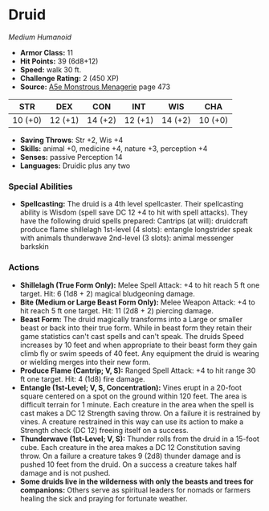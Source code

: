 # Druid

*Medium* *Humanoid*

- **Armor Class:** 11
- **Hit Points:** 39 (6d8+12)
- **Speed:** walk 30 ft.
- **Challenge Rating:** 2 (450 XP)
- **Source:** [A5e Monstrous Menagerie](https://enpublishingrpg.com/products/level-up-monstrous-menagerie-a5e) page 473

| STR | DEX | CON | INT | WIS | CHA |
| --- | --- | --- | --- | --- | --- |
| 10 (+0) | 12 (+1) | 14 (+2) | 12 (+1) | 14 (+2) | 10 (+0) |

- **Saving Throws**: Str +2, Wis +4
- **Skills:** animal +0, medicine +4, nature +3, perception +4
- **Senses:** passive Perception 14
- **Languages:** Druidic plus any two
### Special Abilities
- **Spellcasting:** The druid is a 4th level spellcaster. Their spellcasting ability is Wisdom (spell save DC 12
 +4 to hit with spell attacks). They have the following druid spells prepared:
 Cantrips (at will): druidcraft
 produce flame
 shillelagh
 1st-level (4 slots): entangle
 longstrider
 speak with animals
 thunderwave
 2nd-level (3 slots): animal messenger
 barkskin
### Actions
- **Shillelagh (True Form Only):** Melee Spell Attack: +4 to hit  reach 5 ft  one target. Hit: 6 (1d8 + 2) magical bludgeoning damage.
- **Bite (Medium or Large Beast Form Only):** Melee Weapon Attack: +4 to hit  reach 5 ft  one target. Hit: 11 (2d8 + 2) piercing damage.
- **Beast Form:** The druid magically transforms into a Large or smaller beast or back into their true form. While in beast form  they retain their game statistics can't cast spells  and can't speak. The druids Speed increases by 10 feet  and when appropriate to their beast form they gain climb  fly  or swim speeds of 40 feet. Any equipment the druid is wearing or wielding merges into their new form.
- **Produce Flame (Cantrip; V, S):** Ranged Spell Attack: +4 to hit  range 30 ft  one target. Hit: 4 (1d8) fire damage.
- **Entangle (1st-Level; V, S, Concentration):** Vines erupt in a 20-foot square centered on a spot on the ground within 120 feet. The area is difficult terrain for 1 minute. Each creature in the area when the spell is cast makes a DC 12 Strength saving throw. On a failure  it is restrained by vines. A creature restrained in this way can use its action to make a Strength check (DC 12)  freeing itself on a success.
- **Thunderwave (1st-Level; V, S):** Thunder rolls from the druid in a 15-foot cube. Each creature in the area makes a DC 12 Constitution saving throw. On a failure  a creature takes 9 (2d8) thunder damage and is pushed 10 feet from the druid. On a success  a creature takes half damage and is not pushed.
- **Some druids live in the wilderness with only the beasts and trees for companions:** Others serve as spiritual leaders for nomads or farmers  healing the sick and praying for fortunate weather.


